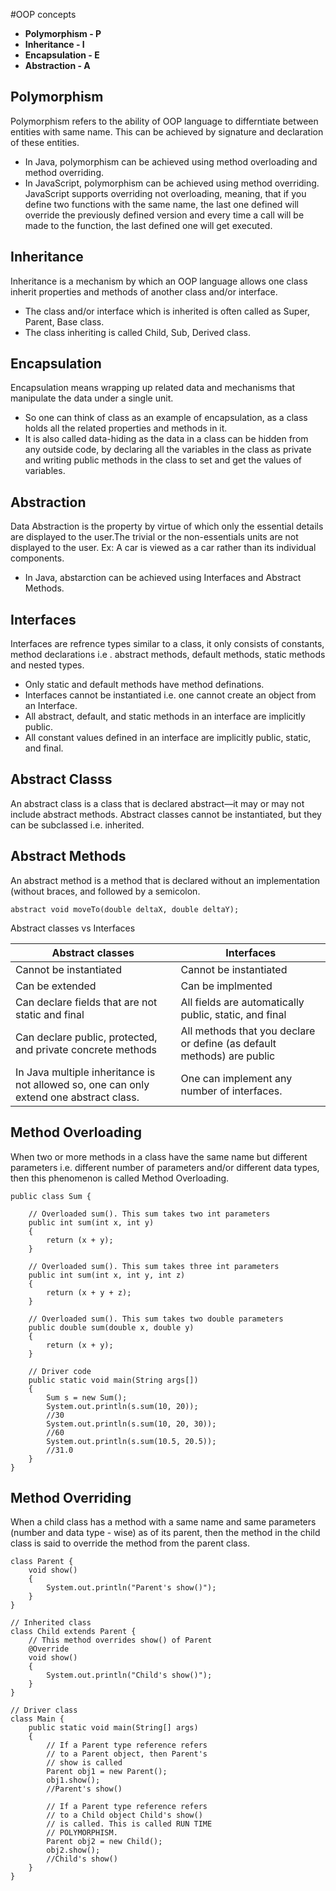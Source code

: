 #OOP concepts
- **Polymorphism  - P**
- **Inheritance   - I**
- **Encapsulation - E**
- **Abstraction   - A**

## Polymorphism
Polymorphism refers to the ability of OOP language to differntiate between entities with same name. This can be achieved by signature and declaration of these entities.
- In Java, polymorphism can be achieved using method overloading and method overriding.
- In JavaScript, polymorphism can be achieved using method overriding. JavaScript supports overriding not overloading, meaning, that      if you define two functions with the same name, the last one defined will override the previously defined version and every time      a call will be made to the function, the last defined one will get executed.

## Inheritance
Inheritance is a mechanism by which an OOP language allows one class inherit properties and methods of another class and/or interface.
- The class and/or interface which is inherited is often called as Super, Parent, Base class.
- The class inheriting is called Child, Sub, Derived class.

## Encapsulation
Encapsulation means wrapping up related data and mechanisms that manipulate the data under a single unit. 
- So one can think of class as an example of encapsulation, as a class holds all the related properties and methods in it. 
- It is also called data-hiding as the data in a class can be hidden from any outside code, by declaring all the variables in the       class as private and writing public methods in the class to set and get the values of variables.

## Abstraction
Data Abstraction is the property by virtue of which only the essential details are displayed to the user.The trivial or the non-essentials units are not displayed to the user. Ex: A car is viewed as a car rather than its individual components.
- In Java, abstarction can be achieved using Interfaces and Abstract Methods.

## Interfaces
Interfaces are refrence types similar to a class, it only consists of constants, method declarations i.e . abstract methods, default methods, static methods and nested types.
- Only static and default methods have method definations.
- Interfaces cannot be instantiated i.e. one cannot create an object from an Interface.
- All abstract, default, and static methods in an interface are implicitly public.
- All constant values defined in an interface are implicitly public, static, and final.

## Abstract Classs
An abstract class is a class that is declared abstract—it may or may not include abstract methods. Abstract classes cannot be instantiated, but they can be subclassed i.e. inherited.

## Abstract Methods
An abstract method is a method that is declared without an implementation (without braces, and followed by a semicolon.
```
abstract void moveTo(double deltaX, double deltaY);
```
Abstract classes vs Interfaces

| Abstract classes  | Interfaces    |
| ----------------- | ------------- |
| Cannot be instantiated      | Cannot be instantiated |
| Can be extended      | Can be implmented  |
| Can declare fields that are not static and final      | All fields are automatically public, static, and final  |
| Can declare public, protected, and private concrete methods   | All methods that you declare or define (as default methods) are public  |
| In Java multiple inheritance is not allowed so, one can only extend one abstract class.  | One can implement any number of interfaces.  |



## Method Overloading
When two or more methods in a class have the same name but different parameters i.e. different number of parameters and/or different data types, then this phenomenon is called Method Overloading.

```
public class Sum { 
  
    // Overloaded sum(). This sum takes two int parameters 
    public int sum(int x, int y) 
    { 
        return (x + y); 
    } 
  
    // Overloaded sum(). This sum takes three int parameters 
    public int sum(int x, int y, int z) 
    { 
        return (x + y + z); 
    } 
  
    // Overloaded sum(). This sum takes two double parameters 
    public double sum(double x, double y) 
    { 
        return (x + y); 
    } 
  
    // Driver code 
    public static void main(String args[]) 
    { 
        Sum s = new Sum(); 
        System.out.println(s.sum(10, 20));
        //30
        System.out.println(s.sum(10, 20, 30)); 
        //60
        System.out.println(s.sum(10.5, 20.5)); 
        //31.0
    } 
}
```
## Method Overriding 
When a child class has a method with a same name and same parameters (number and data type - wise) as of its parent, then the method in the child class is said to override the method from the parent class.

```
class Parent { 
    void show() 
    { 
        System.out.println("Parent's show()"); 
    } 
} 
  
// Inherited class 
class Child extends Parent { 
    // This method overrides show() of Parent 
    @Override
    void show() 
    { 
        System.out.println("Child's show()"); 
    } 
} 
  
// Driver class 
class Main { 
    public static void main(String[] args) 
    { 
        // If a Parent type reference refers 
        // to a Parent object, then Parent's 
        // show is called 
        Parent obj1 = new Parent(); 
        obj1.show(); 
        //Parent's show()
  
        // If a Parent type reference refers 
        // to a Child object Child's show() 
        // is called. This is called RUN TIME 
        // POLYMORPHISM. 
        Parent obj2 = new Child(); 
        obj2.show();
        //Child's show()
    } 
}
```

